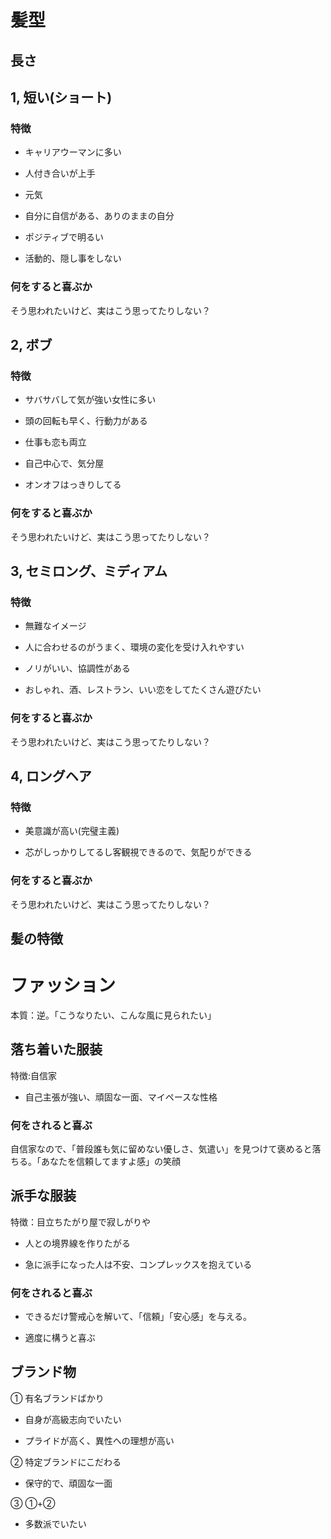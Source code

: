 # 髪型
## 長さ
## 1, 短い(ショート)
### 特徴
- キャリアウーマンに多い

- 人付き合いが上手

- 元気

- 自分に自信がある、ありのままの自分

- ポジティブで明るい

- 活動的、隠し事をしない

### 何をすると喜ぶか

そう思われたいけど、実はこう思ってたりしない？

## 2, ボブ
### 特徴
- サバサバして気が強い女性に多い

- 頭の回転も早く、行動力がある

- 仕事も恋も両立

- 自己中心で、気分屋

- オンオフはっきりしてる

### 何をすると喜ぶか

そう思われたいけど、実はこう思ってたりしない？


## 3, セミロング、ミディアム
### 特徴
- 無難なイメージ

- 人に合わせるのがうまく、環境の変化を受け入れやすい

- ノリがいい、協調性がある

- おしゃれ、酒、レストラン、いい恋をしてたくさん遊びたい

### 何をすると喜ぶか

そう思われたいけど、実はこう思ってたりしない？

## 4, ロングヘア
### 特徴
- 美意識が高い(完璧主義)

- 芯がしっかりしてるし客観視できるので、気配りができる

### 何をすると喜ぶか

そう思われたいけど、実はこう思ってたりしない？

## 髪の特徴

# ファッション
本質：逆。「こうなりたい、こんな風に見られたい」
## 落ち着いた服装
特徴:自信家

- 自己主張が強い、頑固な一面、マイペースな性格

### 何をされると喜ぶ
自信家なので、「普段誰も気に留めない優しさ、気遣い」を見つけて褒めると落ちる。「あなたを信頼してますよ感」の笑顔

## 派手な服装
特徴：目立ちたがり屋で寂しがりや

- 人との境界線を作りたがる

- 急に派手になった人は不安、コンプレックスを抱えている

### 何をされると喜ぶ
- できるだけ警戒心を解いて、「信頼」「安心感」を与える。

- 適度に構うと喜ぶ

## ブランド物
① 有名ブランドばかり
- 自身が高級志向でいたい

- プライドが高く、異性への理想が高い

② 特定ブランドにこだわる

- 保守的で、頑固な一面 

③ ①+②
- 多数派でいたい

